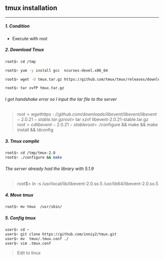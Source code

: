 ## tmux installation  
- - - -  

##### 1. Condition  
- Execute with root  


##### 2. Download Tmux
```bash
root$> cd /tmp

root$> yum -y install gcc  ncurses-devel.x86_64

root$> wget -O tmux.tar.gz https://github.com/tmux/tmux/releases/download/2.8/tmux-2.8.tar.gz

root$> tar xvfP tmux.tar.gz
```


###### I got handshake error so I input the tar file to the server  
> root$> wget https://github.com/downloads/libevent/libevent/libevent-2.0.21-stable.tar.gz  
> root$> tar xzvf libevent-2.0.21-stable.tar.gz  
> root$> cd libevent-2.0.21-stable  
> root$> ./configure && make && make install && ldconfig  


##### 3. Tmux complie  
```bash
root$> cd /tmp/tmux-2.8
root$> ./configure && make 

```


###### The server already had the library with 5.1.9  
> root$> ln -s /usr/local/lib/libevent-2.0.so.5 /usr/lib64/libevent-2.0.so.5  



##### 4. Move tmux  
```bash
root$> mv tmux  /usr/sbin/
```


##### 5. Config tmux  
```bash
user$> cd ~
user$> git clone https://github.com/inniy2/tmux.git
user$> mv  tmux/.tmux.conf ./
user$> vim .tmux.conf
```
> Edit to linux

